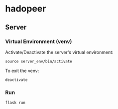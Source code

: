 # hadopeer

## Server

### Virtual Environment (venv)

Activate/Deactivate the server's virtual environment:

```shell
source server_env/bin/activate
```

To exit the venv:
```shell
deactivate
```

### Run

```shell
flask run
```